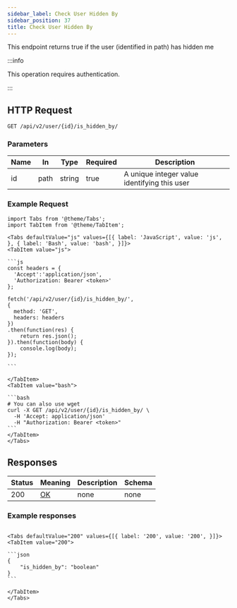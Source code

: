 ```yaml
---
sidebar_label: Check User Hidden By
sidebar_position: 37
title: Check User Hidden By
---
```


This endpoint returns true if the user (identified in path) has hidden me

:::info

This operation requires authentication.

:::

## HTTP Request

`GET /api/v2/user/{id}/is_hidden_by/`

### Parameters

|Name|In|Type|Required|Description|
|---|---|---|---|---|
|id|path|string|true|A unique integer value identifying this user|

### Example Request

````mdx-code-block
import Tabs from '@theme/Tabs';
import TabItem from '@theme/TabItem';

<Tabs defaultValue="js" values={[{ label: 'JavaScript', value: 'js', }, { label: 'Bash', value: 'bash', }]}>
<TabItem value="js">

```js
const headers = {
  'Accept':'application/json',
  'Authorization: Bearer <token>'
};

fetch('/api/v2/user/{id}/is_hidden_by/',
{
  method: 'GET',
  headers: headers
})
.then(function(res) {
    return res.json();
}).then(function(body) {
    console.log(body);
});

```

</TabItem>
<TabItem value="bash">

```bash
# You can also use wget
curl -X GET /api/v2/user/{id}/is_hidden_by/ \
  -H 'Accept: application/json'
  -H "Authorization: Bearer <token>"
```
</TabItem>
</Tabs>
````

## Responses

|Status|Meaning|Description|Schema|
|---|---|---|---|
|200|[OK](https://tools.ietf.org/html/rfc7231#section-6.3.1)|none|none|

### Example responses


````mdx-code-block

<Tabs defaultValue="200" values={[{ label: '200', value: '200', }]}>
<TabItem value="200">

```json
{
    "is_hidden_by": "boolean"
}
```

</TabItem>
</Tabs>
````




